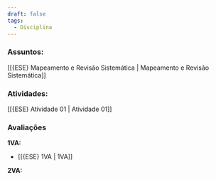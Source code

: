 ```yaml
---
draft: false
tags:
  - Disciplina
---
```


### Assuntos: 
[[{ESE} Mapeamento e Revisão Sistemática | Mapeamento e Revisão Sistemática]]

### Atividades:
[[{ESE} Atividade 01 | Atividade 01]]

### Avaliações

**1VA:**

- [[{ESE} 1VA | 1VA]]

**2VA:**
